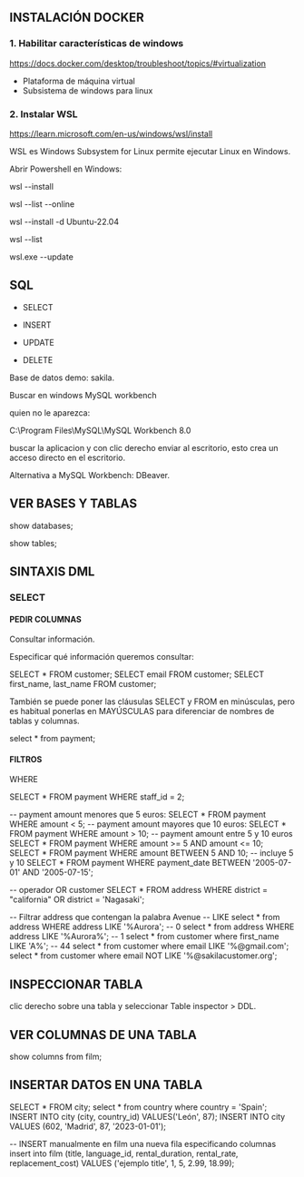 

## INSTALACIÓN DOCKER

### 1. Habilitar características de windows

https://docs.docker.com/desktop/troubleshoot/topics/#virtualization

* Plataforma de máquina virtual
* Subsistema de windows para linux

### 2. Instalar WSL
https://learn.microsoft.com/en-us/windows/wsl/install

WSL es Windows Subsystem for Linux permite ejecutar Linux en Windows.

Abrir Powershell en Windows:

wsl --install 

wsl --list --online

wsl --install -d Ubuntu-22.04

wsl --list 

wsl.exe --update




## SQL 


* SELECT 

* INSERT 

* UPDATE 

* DELETE 

Base de datos demo: sakila.

Buscar en windows MySQL workbench

quien no le aparezca: 

C:\Program Files\MySQL\MySQL Workbench 8.0

buscar la aplicacion y con clic derecho enviar al escritorio, esto crea un acceso directo en el escritorio.

Alternativa a MySQL Workbench: DBeaver.


## VER BASES Y TABLAS

show databases;

show tables;

## SINTAXIS DML


### SELECT

#### PEDIR COLUMNAS

Consultar información. 

Especificar qué información queremos consultar: 

SELECT * FROM customer;
SELECT email FROM customer;
SELECT first_name, last_name FROM customer;

También se puede poner las cláusulas SELECT y FROM en minúsculas, pero es habitual ponerlas en MAYÚSCULAS para diferenciar de nombres de tablas y columnas.

select * from payment; 


#### FILTROS

WHERE

SELECT * FROM payment WHERE staff_id = 2;

-- payment amount menores que 5 euros: 
SELECT * FROM payment WHERE amount < 5;
-- payment amount mayores que 10 euros: 
SELECT * FROM payment WHERE amount > 10;
-- payment amount entre 5 y 10 euros
SELECT * FROM payment WHERE amount >= 5 AND amount <= 10;
SELECT * FROM payment WHERE amount BETWEEN 5 AND 10; -- incluye 5 y 10
SELECT * FROM payment WHERE payment_date BETWEEN '2005-07-01' AND '2005-07-15';

-- operador OR customer
SELECT * FROM address WHERE district = "california" OR district = 'Nagasaki';

-- Filtrar address que contengan la palabra Avenue
-- LIKE
select * from address WHERE address LIKE '%Aurora'; -- 0
select * from address WHERE address LIKE '%Aurora%'; -- 1
select * from customer where first_name LIKE 'A%'; -- 44
select * from customer where email LIKE '%@gmail.com';
select * from customer where email NOT LIKE '%@sakilacustomer.org';

## INSPECCIONAR TABLA

clic derecho sobre una tabla y seleccionar Table inspector > DDL.

## VER COLUMNAS DE UNA TABLA

show columns from film;

## INSERTAR DATOS EN UNA TABLA

SELECT * FROM city;
select * from country where country = 'Spain';
INSERT INTO city (city, country_id) VALUES('León', 87);
INSERT INTO city VALUES (602, 'Madrid', 87, '2023-01-01');

-- INSERT manualmente en film una nueva fila especificando columnas
insert into film 
(title, language_id, rental_duration, rental_rate, replacement_cost)
VALUES 
('ejemplo title', 1, 5, 2.99, 18.99);

